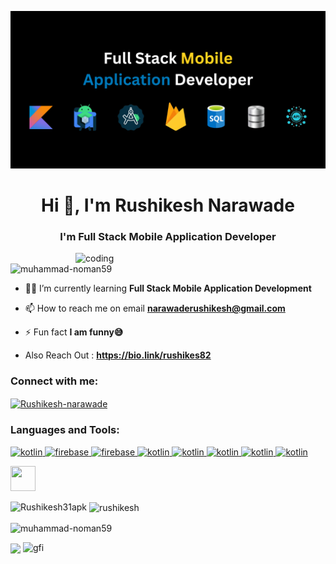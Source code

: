![logo](https://github.com/Muhammad-Noman59/Muhammad-Noman59/blob/main/GitHub-Cover-Image.png)
<h1 align="center">Hi 👋, I'm Rushikesh Narawade</h1>
<h3 align="center">I'm Full Stack Mobile Application Developer</h3>

<img align="right" alt="coding" width="400" src="https://enacteservices.com/wp-content/themes/twentytwenty/images/hire-developer/animation_500_l4zc9j5g.gif">

<p align="left"> <img src="https://komarev.com/ghpvc/?username=muhammad-noman59&label=Profile%20views&color=0e75b6&style=flat" alt="muhammad-noman59" /> </p>

- 👨‍💻 I’m currently learning **Full Stack Mobile Application Development**

- 📫 How to reach me on email **narawaderushikesh@gmail.com**

- ⚡ Fun fact **I am funny😅**
- Also Reach Out : **https://bio.link/rushikes82**

<h3 align="left">Connect with me:</h3>
<p align="left"> <a href="[https://linkedin.com/in/muhammad-noman59](https://www.linkedin.com/in/rushikesh-narawade-65a095236/)" target="blank"><img align="center" src="https://raw.githubusercontent.com/rahuldkjain/github-profile-readme-generator/master/src/images/icons/Social/linked-in-alt.svg" alt="Rushikesh-narawade" height="35" width="35" /></a> </p>



<h3 align="left">Languages and Tools:</h3>
<p align="left"> <a href="https://developer.android.com/studio?gad_source=1&gclid=Cj0KCQjw2PSvBhDjARIsAKc2cgMTNT_SS_BS1x4ARklYUlB3qq1fhbUCtLPTCc8-ViH6lved3pGkwmwaAh8uEALw_wcB&gclsrc=aw.ds" target="_blank" rel="noreferrer"> <img src="https://upload.wikimedia.org/wikipedia/commons/thumb/c/c1/Android_Studio_icon_%282023%29.svg/2048px-Android_Studio_icon_%282023%29.svg.png" alt="kotlin" width="40" height="40"/> </a> <a href="https://firebase.google.com/" target="_blank" rel="noreferrer"> <img src="https://www.vectorlogo.zone/logos/firebase/firebase-icon.svg" alt="firebase" width="40" height="40"/> </a> <a href="https://developer.android.com/develop/ui/compose" target="_blank" rel="noreferrer"> <img src="https://blogger.googleusercontent.com/img/b/R29vZ2xl/AVvXsEjC97Z8BResg5dlPqczsRCFhP6zewWX0X0e7fVPG-G7PuUZwwZVsi9OPoqJYkgqT2h0FI95SsmWzVEgpt8b8HAqFiIxZ98TFtY4lE0b8UrtVJ2HrJebRwl6C9DslsQDl9KnBIrdHS6LtkY/s1600/jetpack+compose+icon_RGB.png" alt="firebase" width="45" height="45"/> </a> 
  <a href="https://kotlinlang.org" target="_blank" rel="noreferrer"> <img src="https://www.vectorlogo.zone/logos/kotlinlang/kotlinlang-icon.svg" alt="kotlin" width="40" height="40"/> </a> <a href="https://git-scm.com/" target="_blank" rel="noreferrer"> <img src="https://encrypted-tbn0.gstatic.com/images?q=tbn:ANd9GcQGp2RKrzqJF2Cu3dxnk2RGK_F7SSloJG-Wyw&s" alt="kotlin" width="40" height="40"/> </a><a href="https://www.mongodb.com/" target="_blank" rel="noreferrer"> <img src="https://cdn.iconscout.com/icon/free/png-256/free-mongodb-3521676-2945120.png?f=webp" alt="kotlin" width="40" height="40"/> </a> <a href="https://www.atlassian.com/software/jira" target="_blank" rel="noreferrer"> <img src="https://cdn.icon-icons.com/icons2/2699/PNG/512/atlassian_jira_logo_icon_170511.png" alt="kotlin" width="40" height="40"/> </a> <a href="https://code.visualstudio.com/" target="_blank" rel="noreferrer"> <img src="https://uxwing.com/wp-content/themes/uxwing/download/brands-and-social-media/visual-studio-code-icon.png" alt="kotlin" width="40" height="40"/> </a>
  
  <a href="https://www.python.org/" target="_blank" rel="noreferrer"> <img src="https://encrypted-tbn0.gstatic.com/images?q=tbn:ANd9GcRxe6IR3EKgALq0lEUvpW3GmPH8rpAv1cK0_w&s" width="40" height="40"/> </a>

</p>

<p><img align="left" src="https://github-readme-stats.vercel.app/api/top-langs?username=Rushikesh Narawade&show_icons=true&locale=en&layout=compact" alt="Rushikesh31apk" /></p>

<p>&nbsp;<img align="center" src="https://github-readme-stats.vercel.app/api?username=Rushikesh31apk&show_icons=true&locale=en" alt="rushikesh" /></p>

<p><img align="center" src="https://github-readme-streak-stats.herokuapp.com/?user=Rushikesh31apk&" alt="muhammad-noman59" /></p>



<img align="center" src="https://github.com/Rushikesh31apk/Rushikesh31apk/blob/main/github-snake.svg">

<img alt="gfi" src="https://github.com/Rushikesh31apk/Rushikesh31apk/blob/main/Thnks%20For%20Watching.gif">
